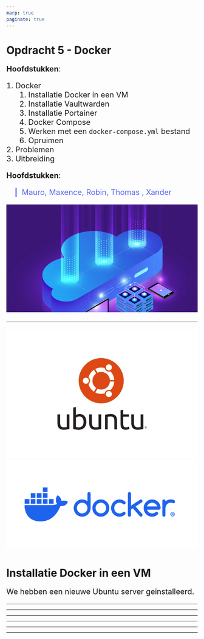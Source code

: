 ```yaml
---
marp: true
paginate: true
---
```


<style>
    p, ul, li {font-size: 20px;}
    a{color:grey; text-decoration:underline;}
    a:hover{color:#eee;}
    section{justify-content:flex-start;}blockquote{
      color: #5865f2;
      border-left: 0.25em solid #5865f2;
   }
</style>

# Opdracht 5 - Docker

**Hoofdstukken**:

1. Docker
   1. Installatie Docker in een VM
   2. Installatie Vaultwarden
   3. Installatie Portainer
   4. Docker Compose
   5. Werken met een `docker-compose.yml` bestand
   6. Opruimen
2. Problemen
3. Uitbreiding

**Hoofdstukken**:

> Mauro, Maxence, Robin, Thomas , Xander

![bg right:33% brightness:0.75](image.png)

---

<!-- header: Docker: Installatie Docker in een VM -->

![bg vertical contain right:20%](ubuntu-logo.jpg)
![bg contain](image-1.png)

# Installatie Docker in een VM

We hebben een nieuwe Ubuntu server geinstalleerd.

---

<!-- header: Docker: Installatie Vaultwarden -->

---

<!-- header: Docker: Installatie Portainer -->

---

<!-- header: Docker: Docker Compose -->

---

<!-- header: Docker: Werken met een `docker-compose.yml` bestand -->

---

<!-- header: Docker: Opruimen -->

---
